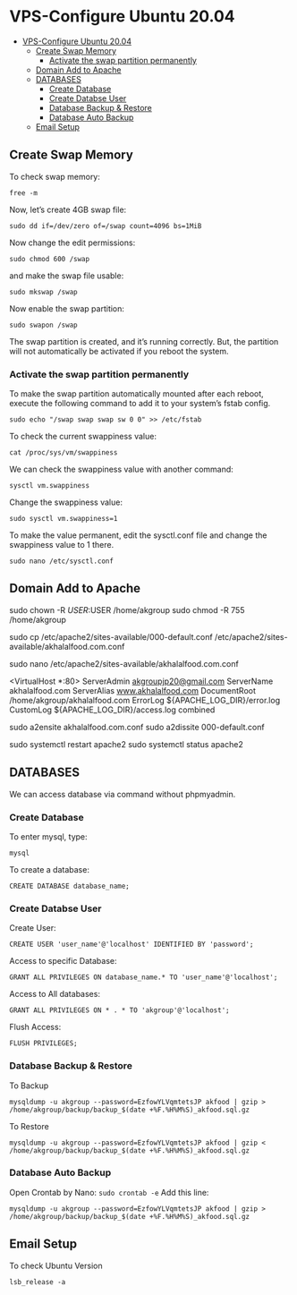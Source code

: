 # VPS-Configure Ubuntu 20.04

- [VPS-Configure Ubuntu 20.04](#vps-configure-ubuntu-2004)
  - [Create Swap Memory](#create-swap-memory)
    - [Activate the swap partition permanently](#activate-the-swap-partition-permanently)
  - [Domain Add to Apache](#domain-add-to-apache)
  - [DATABASES](#databases)
    - [Create Database](#create-database)
    - [Create Databse User](#create-databse-user)
    - [Database Backup & Restore](#database-backup--restore)
    - [Database Auto Backup](#database-auto-backup)
  - [Email Setup](#email-setup)

## Create Swap Memory
To check swap memory:
```
free -m
```
Now, let’s create 4GB swap file:
```
sudo dd if=/dev/zero of=/swap count=4096 bs=1MiB
```
Now change the edit permissions:
```
sudo chmod 600 /swap
```
and make the swap file usable:
```
sudo mkswap /swap
```
Now enable the swap partition:
```
sudo swapon /swap
```
The swap partition is created, and it’s running correctly. But, the partition will not automatically be activated if you reboot the system.

### Activate the swap partition permanently
To make the swap partition automatically mounted after each reboot, execute the following command to add it to your system’s fstab config.
```
sudo echo "/swap swap swap sw 0 0" >> /etc/fstab
```
To check the current swappiness value:
```
cat /proc/sys/vm/swappiness
```
We can check the swappiness value with another command:
```
sysctl vm.swappiness
```
Change the swappiness value:
```
sudo sysctl vm.swappiness=1
```
To make the value permanent, edit the sysctl.conf file and change the swappiness value to 1 there.
```
sudo nano /etc/sysctl.conf
```

## Domain Add to Apache
sudo chown -R $USER:$USER /home/akgroup
sudo chmod -R 755 /home/akgroup

sudo cp /etc/apache2/sites-available/000-default.conf /etc/apache2/sites-available/akhalalfood.com.conf

sudo nano /etc/apache2/sites-available/akhalalfood.com.conf

<VirtualHost *:80>
    ServerAdmin akgroupjp20@gmail.com
    ServerName akhalalfood.com
    ServerAlias www.akhalalfood.com
    DocumentRoot /home/akgroup/akhalalfood.com
    ErrorLog ${APACHE_LOG_DIR}/error.log
    CustomLog ${APACHE_LOG_DIR}/access.log combined
</VirtualHost>

sudo a2ensite akhalalfood.com.conf
sudo a2dissite 000-default.conf

sudo systemctl restart apache2
sudo systemctl status apache2

## DATABASES
We can access database via command without phpmyadmin.
### Create Database
To enter mysql, type:
```
mysql
```
To create a database:
```
CREATE DATABASE database_name;
```

### Create Databse User
Create User:
```
CREATE USER 'user_name'@'localhost' IDENTIFIED BY 'password';
```
Access to specific Database:
```
GRANT ALL PRIVILEGES ON database_name.* TO 'user_name'@'localhost';
```
Access to All databases:
```
GRANT ALL PRIVILEGES ON * . * TO 'akgroup'@'localhost';
```
Flush Access:
```
FLUSH PRIVILEGES;
```

### Database Backup & Restore
To Backup
```
mysqldump -u akgroup --password=EzfowYLVqmtetsJP akfood | gzip > /home/akgroup/backup/backup_$(date +%F.%H%M%S)_akfood.sql.gz
```
To Restore
```
mysqldump -u akgroup --password=EzfowYLVqmtetsJP akfood | gzip < /home/akgroup/backup/backup_$(date +%F.%H%M%S)_akfood.sql.gz
```

### Database Auto Backup
Open Crontab by Nano:
``
sudo crontab -e
``
Add this line:
```
mysqldump -u akgroup --password=EzfowYLVqmtetsJP akfood | gzip > /home/akgroup/backup/backup_$(date +%F.%H%M%S)_akfood.sql.gz
```

## Email Setup
To check Ubuntu Version
```
lsb_release -a
```

